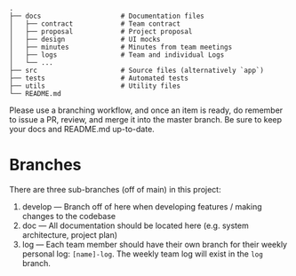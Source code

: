 ```
.
├── docs                    # Documentation files
│   ├── contract            # Team contract
│   ├── proposal            # Project proposal 
│   ├── design              # UI mocks
│   ├── minutes             # Minutes from team meetings
│   ├── logs                # Team and individual Logs
│   └── ...          
├── src                     # Source files (alternatively `app`)
├── tests                   # Automated tests 
├── utils                   # Utility files
└── README.md
```

Please use a branching workflow, and once an item is ready, do remember to issue a PR, review, and merge it into the master branch.
Be sure to keep your docs and README.md up-to-date.


# Branches 

There are three sub-branches (off of main) in this project:
1. develop — Branch off of here when developing features / making changes to the codebase
2. doc — All documentation should be located here (e.g. system architecture, project plan)
3. log — Each team member should have their own branch for their weekly personal log: `[name]-log`. The weekly team log will exist in the `log` branch.

